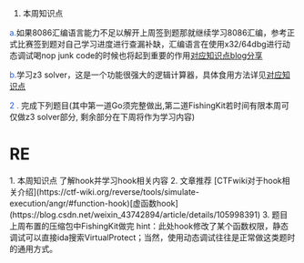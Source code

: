 1. 本周知识点

<font style="color:rgb(36,91,219);">a.</font>如果8086汇编语言能力不足以解开上周签到题那就继续学习8086汇编，参考正式比赛签到题对自己学习进度进行查漏补缺，汇编语言在使用x32/64dbg进行动态调试喝nop junk code的时候也将起到重要的作用[对应知识点blog分享](https://www.ruanyifeng.com/blog/2018/01/assembly-language-primer.html)

<font style="color:rgb(36,91,219);">b.</font>学习z3 solver，这是一个功能很强大的逻辑计算器，具体食用方法详见[对应知识点](https://ctf-wiki.org/reverse/tools/constraint/z3/)

<font style="color:rgb(36,91,219);">2 . </font>完成下列题目(其中第一道Go须完整做出,第二道FishingKit若时间有限本周可仅做z3 solver部分, 剩余部分在下周将作为学习内容)

<h1 id="re">RE</h1>
1. 本周知识点 了解hook并学习hook相关内容
2. 文章推荐 [CTFwiki对于hook相关介绍](https://ctf-wiki.org/reverse/tools/simulate-execution/angr/#function-hook)[虚函数hook](https://blog.csdn.net/weixin_43742894/article/details/105998391)
3. 题目 上周布置的压缩包中FishingKit做完 hint：此处hook修改了某个函数权限，静态调试可以直接ida搜索VirtualProtect；当然，使用动态调试往往是正常做这类题时的通用方式。

